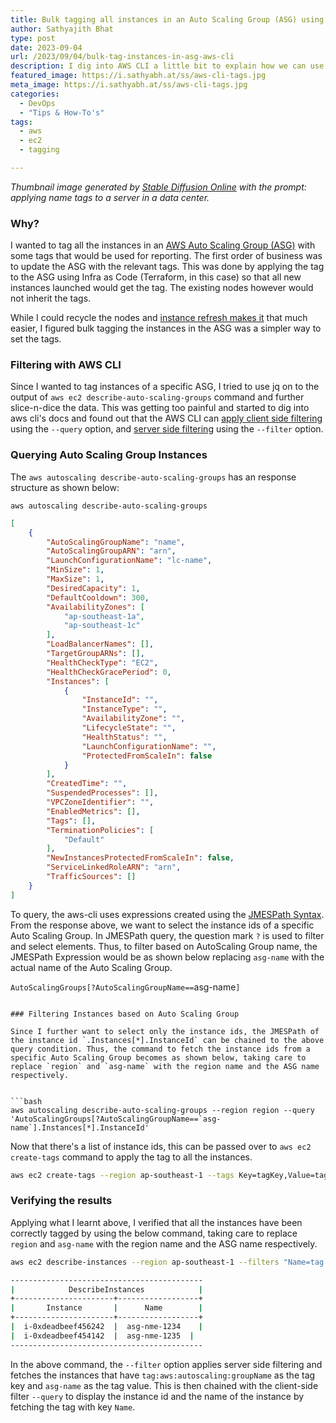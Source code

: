 ```yaml
---
title: Bulk tagging all instances in an Auto Scaling Group (ASG) using AWS CLI and JMESPath Expressions
author: Sathyajith Bhat
type: post
date: 2023-09-04
url: /2023/09/04/bulk-tag-instances-in-asg-aws-cli
description: I dig into AWS CLI a little bit to explain how we can use JMESPath expressions to apply client-side and server-side filtering and bulk tag instances of an Auto Scaling Group.
featured_image: https://i.sathyabh.at/ss/aws-cli-tags.jpg
meta_image: https://i.sathyabh.at/ss/aws-cli-tags.jpg
categories:
  - DevOps
  - "Tips & How-To's"
tags:
  - aws
  - ec2
  - tagging

---
```


_Thumbnail image generated by [Stable Diffusion Online](https://stablediffusionweb.com/) with the prompt: applying name tags to a server in a data center._

### Why?

I wanted to tag all the instances in an [AWS Auto Scaling Group (ASG)](https://aws.amazon.com/ec2/autoscaling/) with some tags that would be used for reporting. The first order of business was to update the ASG with the relevant tags. This was done by applying the tag to the ASG using Infra as Code (Terraform, in this case) so that all new instances launched would get the tag. The existing nodes however would not inherit the tags.

While I could recycle the nodes and [instance refresh makes it](https://docs.aws.amazon.com/autoscaling/ec2/userguide/asg-instance-refresh.html) that much easier, I figured bulk tagging the instances in the ASG was a simpler way to set the tags. 

### Filtering with AWS CLI

Since I wanted to tag instances of a specific ASG, I tried to use jq on to the output of `aws ec2 describe-auto-scaling-groups` command and further slice-n-dice the data. This was getting too painful and started to dig into aws cli's docs and found out that the AWS CLI can [apply client side filtering](https://docs.aws.amazon.com/cli/latest/userguide/cli-usage-filter.html#cli-usage-filter-client-side) using the `--query` option, and [server side filtering](https://docs.aws.amazon.com/cli/latest/userguide/cli-usage-filter.html#cli-usage-filter-server-side) using the `--filter` option. 

### Querying Auto Scaling Group Instances

The `aws autoscaling describe-auto-scaling-groups` has an response structure as shown below:

`aws autoscaling describe-auto-scaling-groups`

```json
[
    {
        "AutoScalingGroupName": "name",
        "AutoScalingGroupARN": "arn",
        "LaunchConfigurationName": "lc-name",
        "MinSize": 1,
        "MaxSize": 1,
        "DesiredCapacity": 1,
        "DefaultCooldown": 300,
        "AvailabilityZones": [
            "ap-southeast-1a",
            "ap-southeast-1c"
        ],
        "LoadBalancerNames": [],
        "TargetGroupARNs": [],
        "HealthCheckType": "EC2",
        "HealthCheckGracePeriod": 0,
        "Instances": [
            {
                "InstanceId": "",
                "InstanceType": "",
                "AvailabilityZone": "",
                "LifecycleState": "",
                "HealthStatus": "",
                "LaunchConfigurationName": "",
                "ProtectedFromScaleIn": false
            }
        ],
        "CreatedTime": "",
        "SuspendedProcesses": [],
        "VPCZoneIdentifier": "",
        "EnabledMetrics": [],
        "Tags": [],
        "TerminationPolicies": [
            "Default"
        ],
        "NewInstancesProtectedFromScaleIn": false,
        "ServiceLinkedRoleARN": "arn",
        "TrafficSources": []
    }
]
```

To query, the aws-cli uses expressions created using the [JMESPath Syntax](https://jmespath.org/). From the response above, we want to select the instance ids of a specific Auto Scaling Group. In JMESPath query, the question mark `?` is used to filter and select elements. Thus, to filter based on AutoScaling Group name, the JMESPath Expression would be as shown below replacing `asg-name` with the actual name of the Auto Scaling Group.

`AutoScalingGroups[?AutoScalingGroupName==`asg-name`]`

```

### Filtering Instances based on Auto Scaling Group 

Since I further want to select only the instance ids, the JMESPath of the instance id `.Instances[*].InstanceId` can be chained to the above query condition. Thus, the command to fetch the instance ids from a specific Auto Scaling Group becomes as shown below, taking care to replace `region` and `asg-name` with the region name and the ASG name respectively.


```bash
aws autoscaling describe-auto-scaling-groups --region region --query 'AutoScalingGroups[?AutoScalingGroupName==`asg-name`].Instances[*].InstanceId'
```

Now that there's a list of instance ids, this can be passed over to `aws ec2 create-tags` command to apply the tag to all the instances.

```bash
aws ec2 create-tags --region ap-southeast-1 --tags Key=tagKey,Value=tagValue --resources $(aws autoscaling describe-auto-scaling-groups --region region --query 'AutoScalingGroups[?AutoScalingGroupName==`asg-name`].Instances[*].InstanceId' --output text)
```

### Verifying the results

Applying what I learnt above, I verified that all the instances have been correctly tagged by using the below command, taking care to replace `region` and `asg-name` with the region name and the ASG name respectively.


```bash
aws ec2 describe-instances --region ap-southeast-1 --filters "Name=tag:aws:autoscaling:groupName,Values='asg-name'" --query "Reservations[].Instances[].{Instance:InstanceId,Name:Tags[?Key=='Name']|[0].Value}" --output table

-------------------------------------------
|            DescribeInstances            |
+----------------------+------------------+
|       Instance       |      Name        |
+----------------------+------------------+
|  i-0xdeadbeef456242  |  asg-nme-1234    |
|  i-0xdeadbeef454142  |  asg-nme-1235  |
-------------------------------------------
```

In the above command, the `--filter` option applies server side filtering and fetches the instances that have `tag:aws:autoscaling:groupName` as the tag key and `asg-name` as the tag value. This is then chained with the client-side filter `--query` to display the instance id and the name of the instance by fetching the tag with key `Name`.
